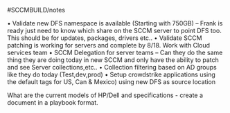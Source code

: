 #SCCMBUILD/notes

•	Validate new DFS namespace is available (Starting with 750GB) – Frank is ready just need to know which share on the SCCM server to point DFS too.  This should be for updates, packages, drivers etc..
•	Validate SCCM patching is working for servers and complete by 8/18.  Work with Cloud services team 
•	SCCM Delegation for server teams – Can they do the same thing they are doing today in new SCCM and only have the ability to patch and see Server collections,etc..
•	Collection filtering based on AD groups like they do today (Test,dev,prod)
•	Setup crowdstrike applications using the default tags for US, Can & Mexico) using new DFS as source location


What are the current models of HP/Dell and specifications - create a document in a playbook format.